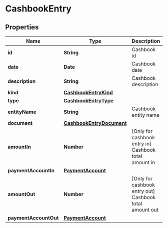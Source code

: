 # CashbookEntry

## Properties

Name | Type | Description | Notes
------------ | ------------- | ------------- | -------------
**id** | **String** | Cashbook id | [optional] 
**date** | **Date** | Cashbook date | [optional] 
**description** | **String** | Cashbook description | [optional] 
**kind** | [**CashbookEntryKind**](CashbookEntryKind.md) |  | [optional] 
**type** | [**CashbookEntryType**](CashbookEntryType.md) |  | [optional] 
**entityName** | **String** | Cashbook entity name | [optional] 
**document** | [**CashbookEntryDocument**](CashbookEntryDocument.md) |  | [optional] 
**amountIn** | **Number** | [Only for cashbook entry in] Cashbook total amount in | [optional] 
**paymentAccountIn** | [**PaymentAccount**](PaymentAccount.md) |  | [optional] 
**amountOut** | **Number** | [Only for cashbook entry out] Cashbook total amount out | [optional] 
**paymentAccountOut** | [**PaymentAccount**](PaymentAccount.md) |  | [optional] 


